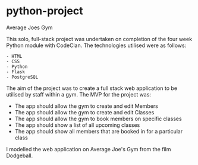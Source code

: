 # python-project

Average Joes Gym

This solo, full-stack project was undertaken on completion of the four week Python module with CodeClan.  The technologies utilised were as follows:

    - HTML
    - CSS
    - Python
    - Flask
    - PostgreSQL

The aim of the project was to create a full stack web application to be utilised by staff within a gym. The MVP for the project was:

- The app should allow the gym to create and edit Members
- The app should allow the gym to create and edit Classes
- The app should allow the gym to book members on specific classes
- The app should show a list of all upcoming classes
- The app should show all members that are booked in for a particular class

I modelled the web application on Average Joe's Gym from the film Dodgeball.

